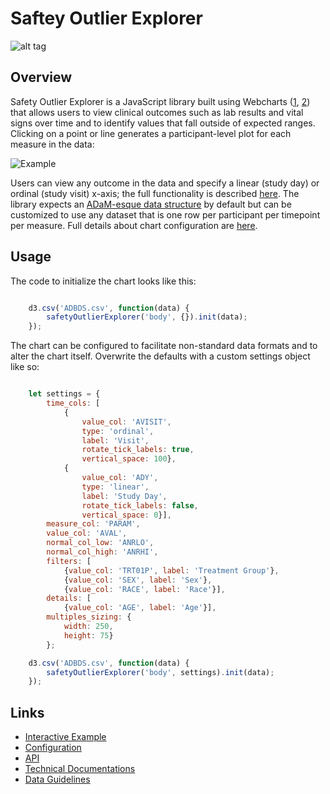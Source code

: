 # Saftey Outlier Explorer

![alt tag](https://user-images.githubusercontent.com/31038805/32173925-d40b050a-bd56-11e7-8750-1bc631296376.gif)


## Overview 
Safety Outlier Explorer is a JavaScript library built using Webcharts ([1](https://github.com/RhoInc/Webcharts), [2](https://github.com/RhoInc/webcharts-wrapper-boilerplate)) that allows users to view clinical outcomes such as lab results and vital signs over time and to identify values that fall outside of expected ranges. Clicking on a point or line generates a participant-level plot for each measure in the data:

![Example](https://github.com/RhoInc/safety-outlier-explorer/wiki/img/all-measures.PNG)

Users can view any outcome in the data and specify a linear (study day) or ordinal (study visit) x-axis; the full functionality is described [here](https://github.com/RhoInc/safety-outlier-explorer/wiki/User-Requirements).
The library expects an [ADaM-esque data structure](https://www.cdisc.org/system/files/members/standard/foundational/adam/analysis_data_model_v2.1.pdf) by default but can be customized to use any dataset that is one row per participant per timepoint per measure.
Full details about chart configuration are [here](Configuration).



## Usage

The code to initialize the chart looks like this: 

```javascript

    d3.csv('ADBDS.csv', function(data) {
        safetyOutlierExplorer('body', {}).init(data);
    });

```

The chart can be configured to facilitate non-standard data formats and to alter the chart itself. Overwrite the defaults with a custom settings object like so:

```javascript

    let settings = {
        time_cols: [
            {
                value_col: 'AVISIT',
                type: 'ordinal',
                label: 'Visit',
                rotate_tick_labels: true,
                vertical_space: 100},
            {
                value_col: 'ADY',
                type: 'linear',
                label: 'Study Day',
                rotate_tick_labels: false,
                vertical_space: 0}],
        measure_col: 'PARAM',
        value_col: 'AVAL',
        normal_col_low: 'ANRLO',
        normal_col_high: 'ANRHI',
        filters: [
            {value_col: 'TRT01P', label: 'Treatment Group'},
            {value_col: 'SEX', label: 'Sex'},
            {value_col: 'RACE', label: 'Race'}],
        details: [
            {value_col: 'AGE', label: 'Age'}],
        multiples_sizing: {
            width: 250,
            height: 75}
        };

    d3.csv('ADBDS.csv', function(data) {
        safetyOutlierExplorer('body', settings).init(data);
    });

```

## Links 

- [Interactive Example](https://rhoinc.github.io/viz-library/examples/0008-safetyExplorer-default/safety-outlier-explorer/)
- [Configuration](https://github.com/RhoInc/safety-outlier-explorer/wiki/Configuration) 
- [API](https://github.com/RhoInc/safety-outlier-explorer/wiki/API)
- [Technical Documentations](https://github.com/RhoInc/safety-outlier-explorer/wiki/Technical-Documentation) 
- [Data Guidelines](https://github.com/RhoInc/safety-outlier-explorer/wiki/Data-Guidelines)
